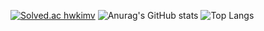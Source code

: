 
<!--
**hwkimv/hwkimv** is a ✨ _special_ ✨ repository because its `README.md` (this file) appears on your GitHub profile.

Here are some ideas to get you started:

- 🔭 I’m currently working on ...
- 🌱 I’m currently learning ...
- 👯 I’m looking to collaborate on ...
- 🤔 I’m looking for help with ...
- 💬 Ask me about ...
- 📫 How to reach me: ...
- 😄 Pronouns: ...
- ⚡ Fun fact: ...
-->
[![Solved.ac hwkimv](http://mazassumnida.wtf/api/v2/generate_badge?boj={hwkimv})](https://solved.ac/{hwkimv})
![Anurag's GitHub stats](https://github-readme-stats.vercel.app/api?username=hwkimv&show_icons=true&theme=radical)
![Top Langs](https://github-readme-stats.vercel.app/api/top-langs/?username=hwkimv&layout=compact&theme=cobalt)
